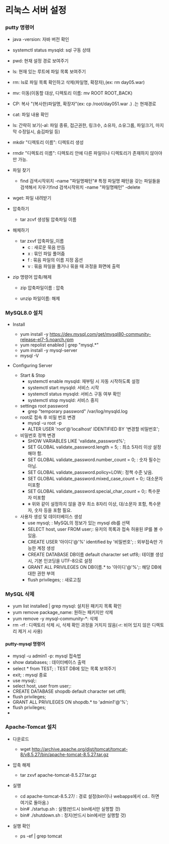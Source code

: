 # 리눅스 서버 설정

### putty 명령어

- java -version: 자바 버전 확인
- systemctl status mysqld: sql 구동 상태
- pwd: 현재 설정 경로 보여주기
- ls: 현재 있는 루트에 파일 목록 보여주기
- rm: ls로 파일 목록 확인하고 삭제(파일명, 확장자),(ex: rm day05.war)
- mv: 이동(이동할 대상, 디렉토리 이름: mv ROOT ROOT_BACK)
- CP: 복사 "(복사한)파일명, 확장자"(ex: cp /root/day051.war .) .는 현재경로
- cat: 파일 내용 확인
- ls: 간략히 보기(-al: 파일 종류, 접근권한, 링크수, 소유자, 소유그룹, 파일크기, 마지막 수정일시, 숨김파일 등)
- mkdir "디렉토리 이름":  디렉토리 생성
- rmdir "디렉토리 이름": 디렉토리 안에 다른 파일이나 디렉토리가 존재하지 않아야만 가능.
- 파일 찾기
  - find 검색시작위치 -name "파일명패턴"# 특정 파일명 패턴을 갖는 파일들을 검색해서 지우기find 검색시작위치 -name "파일명패턴" -delete
- wget: 파일 내려받기
- 압축하기
  - tar zcvf 생성될 압축파일 이름
- 해체하기
  - tar zxvf 압축파일_이름
    - c : 새로운 묶음 만듬
    - x : 묶인 파일 풀어줌
    - f : 묶음 파일의 이름 지정 옵션
    - v : 묶음 파일을 풀거나 묶을 때 과정을 화면에 출력

- zip 명령어 압축/해제

  - zip 압축파일이름 : 압축

  - unzip 파일이름: 해제



### MySQL8.0 설치

- Install
  - yum install -y https://dev.mysql.com/get/mysql80-community-release-el7-5.noarch.rpm
  - yum repolist enabled | grep "mysql.*"
  - yum install -y mysql-server
  - mysql -V

- Configuring Server
  - Start & Stop
    - systemctl enable mysqld: 재부팅 시 자동 시작하도록 설정
    - systemctl start mysqld: 서비스 시작
    - systemctl status mysqld: 서비스 구동 여부 확인
    - systemctl stop mysqld: 서비스 중지
  - settings root password
    - grep "temporary password" /var/log/mysqld.log
  - root로 접속 후 비밀 번호 변경
    - mysql -u root -p
    - ALTER USER 'root'@'localhost' IDENTIFIED BY '변경할 비밀번호';
  - 비밀번호 정책 변경
    - SHOW VARIABLES LIKE 'validate_password%';
    - SET GLOBAL validate_password.length = 5; : 최소 5자리 이상 설정해야 함.
    - SET GLOBAL validate_password.number_count = 0; : 숫자 필수는 아님.
    - SET GLOBAL validate_password.policy=LOW;: 정책 수준 낮음.
    - SET GLOBAL validate_password.mixed_case_count = 0;: 대소문자 미포함
    - SET GLOBAL validate_password.special_char_count = 0;: 특수문자 미포함
    - ※ 위와 같이 설정하지 않을 경우 최소 8자리 이상, 대/소문자 포함, 특수문자, 숫자 등을 포함 필요.
  - 사용자 생성 및 데이터베이스 생성
    - use mysql; : MySQL의 정보가 있는 mysql db를 선택
    - SELECT host, user FROM user;: 유저의 목록과 접속 허용된 IP를 볼 수 있음.
    - CREATE USER '아이디'@'%' identified by '비밀번호'; : 외부접속만 가능한 계정 생성
    - CREATE DATABASE DB이름 default character set utf8;: 테이블 생성 시, 기본 인코딩을 UTF-8으로 설정
    - GRANT ALL PRIVILEGES ON DB이름.* to '아이디'@'%';: 해당 DB에 대한 권한 부여
    - flush privileges; : 새로고침



### MySQL 삭제

- yum list installed | grep mysql: 설치된 패키지 목록 확인
- yum remove package_name: 원하는 패키지만 삭제
- yum remove -y mysql-community-*: 삭제
- rm -rf : 디렉토리 삭제 시, 삭제 확인 과정을 거치지 않음(-r: 비어 있지 않은 디렉토리 제거 시 사용)



#### putty-mysql 명령어

- mysql -u admin1 -p: mysql 접속법
- show databases; : 데이터베이스 출력
- select * from TEST; : TEST DB에 있는 목록 보여주기
- exit; : mysql 종료
- use mysql;:
- select host, user from user;:
- CREATE DATABASE shopdb default character set utf8;
- flush privileges;
- GRANT ALL PRIVILEGES ON shopdb.* to 'admin1'@'%';
- flush privileges;
- 



### Apache-Tomcat 설치

- 다운로드
  - wget http://archive.apache.org/dist/tomcat/tomcat-8/v8.5.27/bin/apache-tomcat-8.5.27.tar.gz
- 압축 해제
  - tar zxvf apache-tomcat-8.5.27.tar.gz
- 실행
  - cd apache-tomcat-8.5.27/ : 경로 설정(bin이나 webapps에서 cd.. 하면 여기로 돌아옴.)
  - bin# ./startup.sh : 실행(반드시 bin에서만 실행할 것)
  - bin# ./shutdown.sh : 정지(반드시 bin에서만 실행할 것)

- 실행 확인
  - ps -ef | grep tomcat
